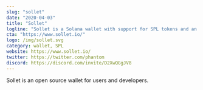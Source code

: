 ```yaml
---
slug: "sollet"
date: "2020-04-03"
title: "Sollet"
logline: "Sollet is a Solana wallet with support for SPL tokens and an integration with Serum."
cta: "https://www.sollet.io/"
logo: /img/sollet.svg
category: wallet, SPL
website: https://www.sollet.io/
twitter: https://twitter.com/phantom
discord: https://discord.com/invite/D2XwQGgJV8
---
```


Sollet is an open source wallet for users and developers.
